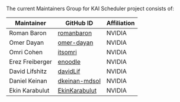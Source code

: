 The current Maintainers Group for KAI Scheduler project consists of:

| Maintainer      | GitHub ID                                         | Affiliation |
|-----------------|---------------------------------------------------|-------------|
| Roman Baron     | [romanbaron](https://github.com/romanbaron)       | NVIDIA      |
| Omer Dayan      | [omer-dayan](https://github.com/omer-dayan)       | NVIDIA      |
| Omri Cohen      | [itsomri](https://github.com/itsomri)             | NVIDIA      |
| Erez Freiberger | [enoodle](https://github.com/enoodle)             | NVIDIA      |
| David Lifshitz  | [davidLif](https://github.com/davidLif)           | NVIDIA      |
| Daniel Keinan   | [dkeinan-mdsol](https://github.com/dkeinan-mdsol) | NVIDIA      |
| Ekin Karabulut  | [EkinKarabulut](https://github.com/EkinKarabulut) | NVIDIA      |
